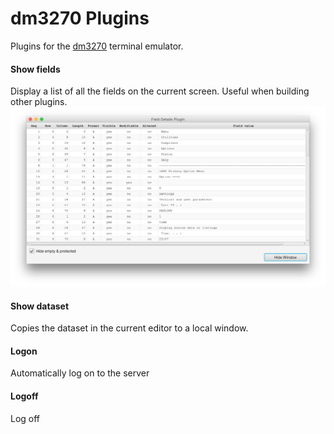 # dm3270 Plugins
Plugins for the [dm3270](https://github.com/dmolony/dm3270/) terminal emulator.
#### Show fields
Display a list of all the fields on the current screen. Useful when building other plugins.  
![Field list](resources/fields.png?raw=true "Field list")
#### Show dataset
Copies the dataset in the current editor to a local window.
#### Logon
Automatically log on to the server
#### Logoff
Log off
